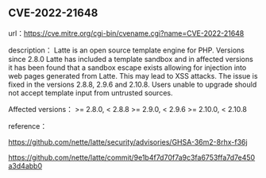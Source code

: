 ## CVE-2022-21648

url：https://cve.mitre.org/cgi-bin/cvename.cgi?name=CVE-2022-21648

description： Latte is an open source template engine for PHP. Versions since 2.8.0 Latte has included a template sandbox and in affected versions it has been found that a sandbox escape exists allowing for injection into web pages generated from Latte. This may lead to XSS attacks. The issue is fixed in the versions 2.8.8, 2.9.6 and 2.10.8. Users unable to upgrade should not accept template input from untrusted sources.


Affected versions： \>= 2.8.0, < 2.8.8 >= 2.9.0, < 2.9.6 >= 2.10.0, < 2.10.8

reference：

https://github.com/nette/latte/security/advisories/GHSA-36m2-8rhx-f36j

https://github.com/nette/latte/commit/9e1b4f7d70f7a9c3fa6753ffa7d7e450a3d4abb0




